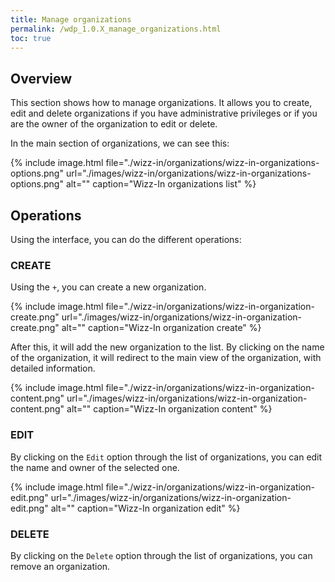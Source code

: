 ```yaml
---
title: Manage organizations
permalink: /wdp_1.0.X_manage_organizations.html
toc: true
---
```


## Overview

This section shows how to manage organizations. It allows you to create, edit and delete organizations if you have administrative privileges or if you are the owner of the organization to edit or delete.

In the main section of organizations, we can see this:

{% include image.html file="./wizz-in/organizations/wizz-in-organizations-options.png" url="./images/wizz-in/organizations/wizz-in-organizations-options.png" alt="" caption="Wizz-In organizations list" %}

## Operations

Using the interface, you can do the different operations:

### CREATE

Using the `+`, you can create a new organization.

{% include image.html file="./wizz-in/organizations/wizz-in-organization-create.png" url="./images/wizz-in/organizations/wizz-in-organization-create.png" alt="" caption="Wizz-In organization create" %}

After this, it will add the new organization to the list. By clicking on the name of the organization, it will redirect to the main view of the organization, with detailed information.

{% include image.html file="./wizz-in/organizations/wizz-in-organization-content.png" url="./images/wizz-in/organizations/wizz-in-organization-content.png" alt="" caption="Wizz-In organization content" %}

### EDIT

By clicking on the `Edit` option through the list of organizations, you can edit the name and owner of the selected one.

{% include image.html file="./wizz-in/organizations/wizz-in-organization-edit.png" url="./images/wizz-in/organizations/wizz-in-organization-edit.png" alt="" caption="Wizz-In organization edit" %}

### DELETE

By clicking on the `Delete` option through the list of organizations, you can remove an organization.
